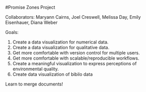#Promise Zones Project

Collaborators: Maryann Cairns, Joel Creswell, Melissa Day, Emily Eisenhauer, Diana Weber

Goals:

1. Create a data visualization for numerical data.  
2. Create a data visualization for qualitative data.  
3. Get more comfortable with version control for multiple users.  
4. Get more comfortable with scalable/reproducible workflows.
5. Create a meaningful visualization to express perceptions of environmental quality.  
6. Create data visualization of bibilo data

Learn to merge documents!

